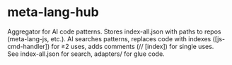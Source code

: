 # meta-lang-hub
Aggregator for AI code patterns. Stores index-all.json with paths to repos (meta-lang-js, etc.). AI searches patterns, replaces code with indexes ([js-cmd-handler]) for ≥2 uses, adds comments (// [index]) for single uses.  
See index-all.json for search, adapters/ for glue code.
